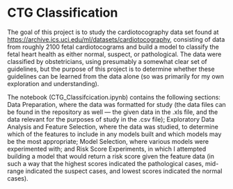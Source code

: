 # CTG Classification

The goal of this project is to study the cardiotocography data set found at https://archive.ics.uci.edu/ml/datasets/cardiotocography, consisting of data from roughly 2100 fetal cardiotocograms and build a model to classify the fetal heart health as either normal, suspect, or pathological. The data were classified by obstetricians, using presumably a somewhat clear set of guidelines, but the purpose of this project is to determine whether these guidelines can be learned from the data alone (so was primarily for my own exploration and understanding).

The notebook (CTG_Classifcication.ipynb) contains the following sections: Data Preparation, where the data was formatted for study (the data files can be found in the repository as well — the given data in the .xls file, and the data relevant for the purposes of study in the .csv file); Exploratory Data Analysis and Feature Selection, where the data was studied, to determine which of the features to include in any models built and which models may be the most appropriate; Model Selection, where various models were experimented with; and Risk Score Experiments, in which I attempted building a model that would return a risk score given the feature data (in such a way that the highest scores indicated the pathological cases, mid-range indicated the suspect cases, and lowest scores indicated the normal cases).
